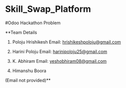 # Skill_Swap_Platform
#Odoo Hackathon Problem 

**Team Details
1. Poloju Hrishikesh
Email: hrishikeshpoloju@gmail.com

2. Harini Poloju
Email: harinipoloju25@gmail.com

3. K. Abhiram
Email: yeshobhiram08@gmail.com

4. Himanshu Boora

(Email not provided)**
